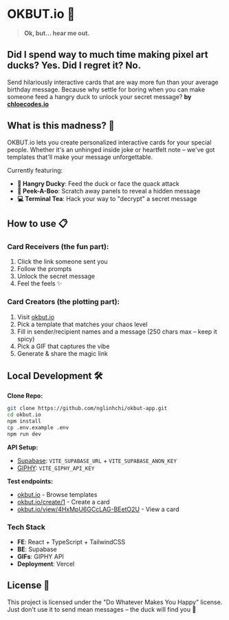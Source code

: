 # OKBUT.io 🦆

> **Ok, but... hear me out.**

## Did I spend way to much time making pixel art ducks? Yes. Did I regret it? No.

Send hilariously interactive cards that are way more fun than your average birthday message. Because why settle for boring when you can make someone feed a hangry duck to unlock your secret message?
**by [chloecodes.io](https://chloecodes.io)**

## What is this madness? 🤔

OKBUT.io lets you create personalized interactive cards for your special people. Whether it's an unhinged inside joke or heartfelt note – we've got templates that'll make your message unforgettable.

Currently featuring:

- **🦆 Hangry Ducky**: Feed the duck or face the quack attack
- **🎫 Peek-A-Boo**: Scratch away panels to reveal a hidden message
- **💻 Terminal Tea**: Hack your way to "decrypt" a secret message

## How to use 📋

### Card Receivers (the fun part):

1. Click the link someone sent you
2. Follow the prompts
3. Unlock the secret message
4. Feel the feels ✨

### Card Creators (the plotting part):

1. Visit [okbut.io](https://okbut.io)
2. Pick a template that matches your chaos level
3. Fill in sender/recipient names and a message (250 chars max – keep it spicy)
4. Pick a GIF that captures the vibe
5. Generate & share the magic link

## Local Development 🛠️

**Clone Repo:**

```bash
git clone https://github.com/nglinhchi/okbut-app.git
cd okbut.io
npm install
cp .env.example .env
npm run dev
```

**API Setup:**

- [Supabase](https://supabase.com): `VITE_SUPABASE_URL` + `VITE_SUPABASE_ANON_KEY`
- [GIPHY](https://developers.giphy.com): `VITE_GIPHY_API_KEY`

**Test endpoints:**

- [okbut.io](https://okbut.io) - Browse templates
- [okbut.io/create/1](https://okbut.io/create/1) - Create a card
- [okbut.io/view/4HxMpU6GCcLAG-BEetO2U](https://okbut.io/view/4HxMpU6GCcLAG-BEetO2U) - View a card

### Tech Stack

- **FE**: React + TypeScript + TailwindCSS
- **BE**: Supabase
- **GIFs**: GIPHY API
- **Deployment**: Vercel

## License 📄

This project is licensed under the "Do Whatever Makes You Happy" license.
Just don't use it to send mean messages – the duck will find you 🦆
